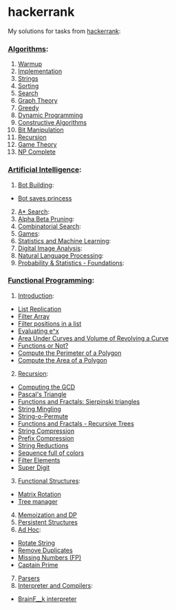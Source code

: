 # hackerrank
My solutions for tasks from [hackerrank](https://www.hackerrank.com/):
### [Algorithms](https://www.hackerrank.com/domains/algorithms):
1. [Warmup](https://www.hackerrank.com/domains/algorithms/warmup)
2. [Implementation](https://www.hackerrank.com/domains/algorithms/implementation)
3. [Strings](https://www.hackerrank.com/domains/algorithms/strings)
4. [Sorting](https://www.hackerrank.com/domains/algorithms/arrays-and-sorting)
5. [Search](https://www.hackerrank.com/domains/algorithms/search)
6. [Graph Theory](https://www.hackerrank.com/domains/algorithms/graph-theory)
7. [Greedy](https://www.hackerrank.com/domains/algorithms/greedy)
8. [Dynamic Programming](https://www.hackerrank.com/domains/algorithms/dynamic-programming)
9. [Constructive Algorithms](https://www.hackerrank.com/domains/algorithms/constructive-algorithms)
10. [Bit Manipulation](https://www.hackerrank.com/domains/algorithms/bit-manipulation)
11. [Recursion](https://www.hackerrank.com/domains/algorithms/recursion)
12. [Game Theory](https://www.hackerrank.com/domains/algorithms/game-theory)
13. [NP Complete](https://www.hackerrank.com/domains/algorithms/np-complete-problems)

### [Artificial Intelligence](https://www.hackerrank.com/domains/ai):

1. [Bot Building](https://www.hackerrank.com/domains/ai/introduction):
  * [Bot saves princess](https://www.hackerrank.com/challenges/saveprincess)
2. [A* Search](https://www.hackerrank.com/domains/ai/astar-search):
3. [Alpha Beta Pruning](https://www.hackerrank.com/domains/ai/alpha-beta-pruning):
4. [Combinatorial Search](https://www.hackerrank.com/domains/ai/combinatorial-search-theory):
5. [Games](https://www.hackerrank.com/domains/ai/richman-games):
6. [Statistics and Machine Learning](https://www.hackerrank.com/domains/ai/machine-learning):
7. [Digital Image Analysis](https://www.hackerrank.com/domains/ai/image-analysis):
8. [Natural Language Processing](https://www.hackerrank.com/domains/ai/nlp):
9. [Probability & Statistics - Foundations](https://www.hackerrank.com/domains/ai/statistics-foundations):

### [Functional Programming](https://www.hackerrank.com/domains/fp):

1. [Introduction](https://www.hackerrank.com/domains/fp/intro):
  * [List Replication](https://www.hackerrank.com/challenges/fp-list-replication)
  * [Filter Array](https://www.hackerrank.com/challenges/fp-filter-array)
  * [Filter positions in a list](https://www.hackerrank.com/challenges/fp-filter-positions-in-a-list)
  * [Evaluating e^x](https://www.hackerrank.com/challenges/eval-ex)
  * [Area Under Curves and Volume of Revolving a Curve](https://www.hackerrank.com/challenges/area-under-curves-and-volume-of-revolving-a-curv)
  * [Functions or Not?](https://www.hackerrank.com/challenges/functions-or-not)
  * [Compute the Perimeter of a Polygon](https://www.hackerrank.com/challenges/lambda-march-compute-the-perimeter-of-a-polygon)
  * [Compute the Area of a Polygon](https://www.hackerrank.com/challenges/lambda-march-compute-the-area-of-a-polygon)
2. [Recursion](https://www.hackerrank.com/domains/fp/recursion):
  * [Computing the GCD](https://www.hackerrank.com/challenges/functional-programming-warmups-in-recursion---gcd)
  * [Pascal's Triangle](https://www.hackerrank.com/challenges/pascals-triangle)
  * [Functions and Fractals: Sierpinski triangles](https://www.hackerrank.com/challenges/functions-and-fractals-sierpinski-triangles)
  * [String Mingling](https://www.hackerrank.com/challenges/string-mingling)
  * [String-o-Permute](https://www.hackerrank.com/challenges/string-o-permute)
  * [Functions and Fractals - Recursive Trees](https://www.hackerrank.com/challenges/fractal-trees)
  * [String Compression](https://www.hackerrank.com/challenges/string-compression)
  * [Prefix Compression](https://www.hackerrank.com/challenges/prefix-compression)
  * [String Reductions](https://www.hackerrank.com/challenges/string-reductions)
  * [Sequence full of colors](https://www.hackerrank.com/challenges/sequence-full-of-colors)
  * [Filter Elements](https://www.hackerrank.com/challenges/filter-elements)
  * [Super Digit](https://www.hackerrank.com/challenges/super-digit)
3. [Functional Structures](https://www.hackerrank.com/domains/fp/ds):
  * [Matrix Rotation](https://www.hackerrank.com/challenges/matrix-rotation)
  * [Tree manager](https://www.hackerrank.com/challenges/tree-manager)
4. [Memoization and DP](https://www.hackerrank.com/domains/fp/dp)
5. [Persistent Structures](https://www.hackerrank.com/domains/fp/persistent-ds)
6. [Ad Hoc](https://www.hackerrank.com/domains/fp/misc):
  * [Rotate String](https://www.hackerrank.com/challenges/rotate-string)
  * [Remove Duplicates](https://www.hackerrank.com/challenges/remove-duplicates)
  * [Missing Numbers (FP)](https://www.hackerrank.com/challenges/missing-numbers-fp)
  * [Captain Prime](https://www.hackerrank.com/challenges/captain-prime)
7. [Parsers](https://www.hackerrank.com/domains/fp/parsers)
8. [Interpreter and Compilers](https://www.hackerrank.com/domains/fp/compilers):
  * [BrainF__k interpreter](https://www.hackerrank.com/challenges/brainf-k-interpreter-fp)
